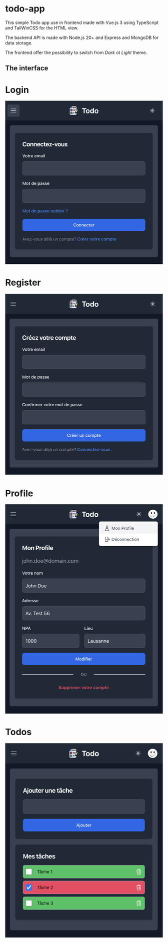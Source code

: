 # todo-app

This simple Todo app use in frontend made with Vue.js 3 using TypeScript and 
TailWinCSS for the HTML view.

The backend API is made with Node.js 20+ and Express and MongoDB for data storage.

The frontend offer the possibility to switch from *Dark* ot *Light* theme.

## The interface

# Login

![Login](./img/login.png)

# Register

![Register](./img/register.png)

# Profile

![Profile](./img/profile.png)

# Todos

![Todos](./img/tasks.png)